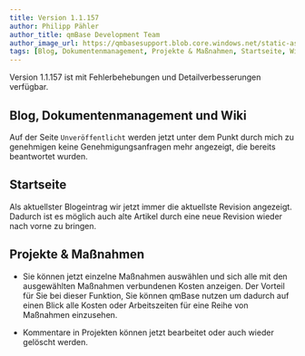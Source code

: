 ```yaml
---
title: Version 1.1.157
author: Philipp Pähler
author_title: qmBase Development Team
author_image_url: https://qmbasesupport.blob.core.windows.net/static-assets/img/persons/paehler_round.png
tags: [Blog, Dokumentenmanagement, Projekte & Maßnahmen, Startseite, Wiki]
---
```


Version 1.1.157 ist mit Fehlerbehebungen und Detailverbesserungen verfügbar.

<!--truncate-->

## Blog, Dokumentenmanagement und Wiki

Auf der Seite <code>Unveröffentlicht</code> werden jetzt unter dem Punkt durch mich zu genehmigen keine Genehmigungsanfragen mehr angezeigt, die bereits beantwortet wurden.

## Startseite

Als aktuellster Blogeintrag wir jetzt immer die aktuellste Revision angezeigt. Dadurch ist es möglich auch alte Artikel durch eine neue Revision wieder nach vorne zu bringen.

## Projekte & Maßnahmen

- Sie können jetzt einzelne Maßnahmen auswählen und sich alle mit den ausgewählten Maßnahmen verbundenen Kosten anzeigen.
  Der Vorteil für Sie bei dieser Funktion, Sie können qmBase nutzen um dadurch auf einen Blick alle Kosten oder Arbeitszeiten für eine Reihe von Maßnahmen einzusehen.

- Kommentare in Projekten können jetzt bearbeitet oder auch wieder gelöscht werden.
